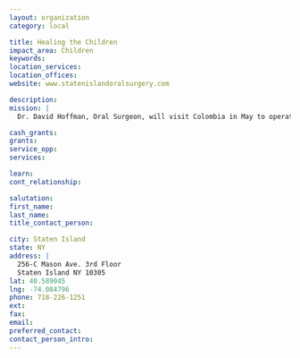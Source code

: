 ```yaml
---
layout: organization
category: local

title: Healing the Children
impact_area: Children
keywords: 
location_services: 
location_offices: 
website: www.statenislandoralsurgery.com

description: 
mission: |
  Dr. David Hoffman, Oral Surgeon, will visit Colombia in May to operate on children to correct disfiguring cleft palates. He is collecting new and gently used sports equipment and uniforms for an orphanage there.

cash_grants: 
grants: 
service_opp: 
services: 

learn: 
cont_relationship: 

salutation: 
first_name: 
last_name: 
title_contact_person: 

city: Staten Island
state: NY
address: |
  256-C Mason Ave. 3rd Floor  
  Staten Island NY 10305
lat: 40.589045
lng: -74.084796
phone: 718-226-1251
ext: 
fax: 
email: 
preferred_contact: 
contact_person_intro: 
---
```


